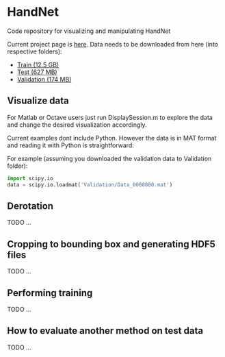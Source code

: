 # HandNet
Code repository for visualizing and manipulating HandNet

Current project page is [here](http://www.cs.technion.ac.il/~twerd/HandNet/). 
Data needs to be downloaded from here (into respective folders):
* [Train (12.5 GB) ](http://www.cs.technion.ac.il/~twerd/TrainData.rar)
* [Test (627 MB) ](http://www.cs.technion.ac.il/~twerd/TestData.zip)
* [Validation (174 MB)](http://www.cs.technion.ac.il/~twerd/ValidationData.zip)

## Visualize data
For Matlab or Octave users just run DisplaySession.m to explore the data and change
the desired visualization accordingly. 

Current examples dont include Python. However the data is in MAT format
and reading it with Python is straightforward:

For example (assuming you downloaded the validation data to Validation folder):
```python
import scipy.io
data = scipy.io.loadmat('Validation/Data_0000000.mat')
```
## Derotation
TODO ...

## Cropping to bounding box and generating HDF5 files 
TODO ...

## Performing training 
TODO ...

## How to evaluate another method on test data
TODO ...


